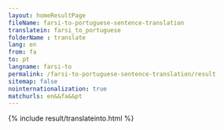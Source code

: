 ```yaml
---
layout: homeResultPage
fileName: farsi-to-portuguese-sentence-translation
translatein: farsi_to_portuguese
folderName : translate
lang: en
from: fa
to: pt
langname: farsi-to
permalink: /farsi-to-portuguese-sentence-translation/result
sitemap: false
nointernationalization: true
matchurls: en&&fa&&pt
---
```

{% include result/translateinto.html %}

<script src="/js/result/translation.js" data-foldername="{{page.folderName}}" data-lang="{{page.lang}}"></script>
